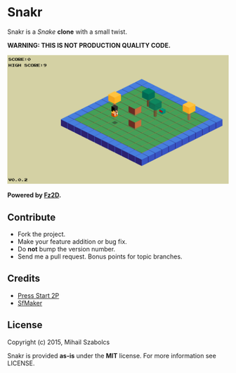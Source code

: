 Snakr
=====
Snakr is a *Snake* **clone** with a small twist.

**WARNING: THIS IS NOT PRODUCTION QUALITY CODE.**

![Screenshot](screenshot.png)

**Powered by [Fz2D](https://github.com/icebreaker/fz2d).**

Contribute
----------
* Fork the project.
* Make your feature addition or bug fix.
* Do **not** bump the version number.
* Send me a pull request. Bonus points for topic branches.

Credits
-------
* [Press Start 2P](http://www.fontspace.com/codeman38/press-start-2p)
* [SfMaker](http://www.leshylabs.com/apps/sfMaker/)

License
-------
Copyright (c) 2015, Mihail Szabolcs

Snakr is provided **as-is** under the **MIT** license. 
For more information see LICENSE.
